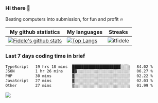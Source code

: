 ### Hi there 👋
<p>Beating computers into submission, for fun and profit 🔥</p>

|My github statistics|My languages|Streaks|
|-|-|-|
|[![Fidele's github stats](https://github-readme-stats.vercel.app/api?username=itfidele&count_private=true&show_icons=true&theme=dark&hide_title=true)](https://github.com/itfidele)|[![Top Langs](https://github-readme-stats.vercel.app/api/top-langs/?username=itfidele&show_icons=true&langs_count=10&theme=dark&layout=compact&hide_title=true)](https://github.com/itfidele)|![itfidele](https://github-readme-streak-stats.herokuapp.com/?user=itfidele&theme=dark)

### Last 7 days coding time in brief
<!--START_SECTION:waka-->

```txt
TypeScript   19 hrs 18 mins  █████████████████████░░░░   84.02 %
JSON         1 hr 26 mins    █▓░░░░░░░░░░░░░░░░░░░░░░░   06.27 %
PHP          30 mins         ▓░░░░░░░░░░░░░░░░░░░░░░░░   02.22 %
JavaScript   27 mins         ▓░░░░░░░░░░░░░░░░░░░░░░░░   02.03 %
Other        27 mins         ▒░░░░░░░░░░░░░░░░░░░░░░░░   01.99 %
```

<!--END_SECTION:waka-->

![](https://komarev.com/ghpvc/?username=itfidele)

